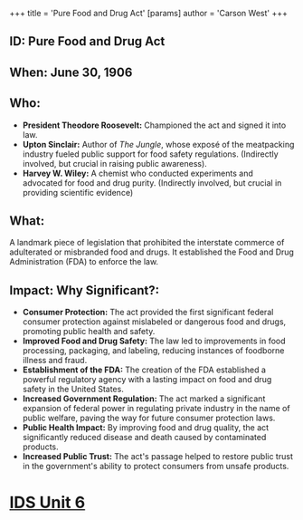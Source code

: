 +++
 title = 'Pure Food and Drug Act'
[params]
	author = 'Carson West'
+++
## ID: Pure Food and Drug Act

## When: June 30, 1906

## Who: 
* **President Theodore Roosevelt:**  Championed the act and signed it into law.
* **Upton Sinclair:** Author of *The Jungle*, whose exposé of the meatpacking industry fueled public support for food safety regulations.  (Indirectly involved, but crucial in raising public awareness).
* **Harvey W. Wiley:**  A chemist who conducted experiments and advocated for food and drug purity. (Indirectly involved, but crucial in providing scientific evidence)

## What: 
A landmark piece of legislation that prohibited the interstate commerce of adulterated or misbranded food and drugs.  It established the Food and Drug Administration (FDA) to enforce the law.

## Impact: Why Significant?:
* **Consumer Protection:** The act provided the first significant federal consumer protection against mislabeled or dangerous food and drugs, promoting public health and safety.
* **Improved Food and Drug Safety:** The law led to improvements in food processing, packaging, and labeling, reducing instances of foodborne illness and fraud.
* **Establishment of the FDA:** The creation of the FDA established a powerful regulatory agency with a lasting impact on food and drug safety in the United States.
* **Increased Government Regulation:** The act marked a significant expansion of federal power in regulating private industry in the name of public welfare, paving the way for future consumer protection laws.
* **Public Health Impact:**  By improving food and drug quality, the act significantly reduced disease and death caused by contaminated products.
* **Increased Public Trust:** The act's passage helped to restore public trust in the government's ability to protect consumers from unsafe products.

# [IDS Unit 6](./../ids-unit-6/)